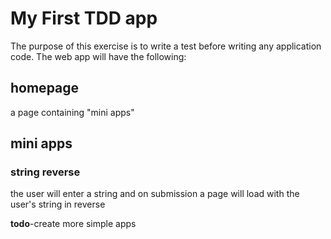# My First TDD app

The purpose of this exercise is to write a test before writing any application code. The web app will have the following:

## homepage
a page containing "mini apps"

## mini apps

### string reverse
the user will enter a string and on submission a page will load with the user's string in reverse

**todo**-create more simple apps